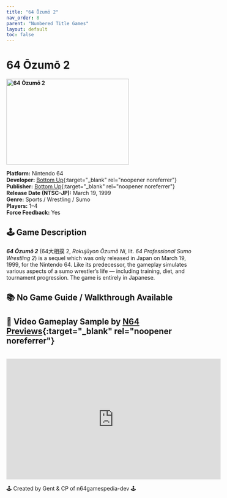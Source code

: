 ```yaml
---
title: "64 Ōzumō 2"
nav_order: 8
parent: "Numbered Title Games"
layout: default
toc: false
---
```


# 64 Ōzumō 2
<b>
<img src="https://raw.githubusercontent.com/TheGent/n64gamespedia/main/media/jp/64-ozumo-2.png" alt="64 Ōzumō 2" width="320" height="224" />
</b>

**Platform:** Nintendo 64  
**Developer:** [Bottom Up](https://en.wikipedia.org/w/index.php?title=Bottom_Up_(company)&action=edit&redlink=1){:target="_blank" rel="noopener noreferrer"}  
**Publisher:** [Bottom Up](https://en.wikipedia.org/w/index.php?title=Bottom_Up_(company)&action=edit&redlink=1){:target="_blank" rel="noopener noreferrer"}  
**Release Date (NTSC-JP):** March 19, 1999  
**Genre:** Sports / Wrestling / Sumo  
**Players:** 1–4  
**Force Feedback:** Yes

## 🕹️ Game Description  
<em><strong>64 Ōzumō 2</strong></em> (64大相撲 2, <em>Rokujūyon Ōzumō Ni</em>, lit. <em>64 Professional Sumo Wrestling 2</em>) is a sequel which was only released in Japan on March 19, 1999, for the Nintendo 64. Like its predecessor, the gameplay simulates various aspects of a sumo wrestler’s life — including training, diet, and tournament progression. The game is entirely in Japanese.

## 📚 **No Game Guide / Walkthrough Available**  

## 🎥 Video Gameplay Sample by [N64 Previews](https://www.youtube.com/channel/UCBMuzqWDTcvPeEHaFYgfavQ){:target="_blank" rel="noopener noreferrer"}

<br />

<iframe width="560" height="315" src="https://www.youtube.com/embed/3vOmFCs6HeQ?start=7" title="64 Ōzumō 2 – Gameplay Sample" frameborder="0" allowfullscreen></iframe>

🕹️ Created by Gent & CP of n64gamespedia-dev 🕹️

<!-- Vault Format: n64gamespedia-dev -->
<!-- Protocol Source: _vault-specs/format-protocol.md -->
